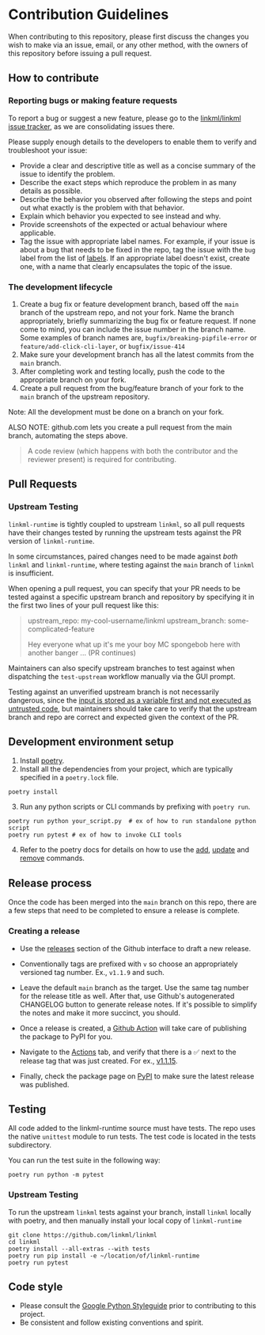 # Contribution Guidelines

When contributing to this repository, please first discuss the changes you wish to make via an issue, email, or any other method, with the owners of this repository before issuing a pull request.

## How to contribute

### Reporting bugs or making feature requests

To report a bug or suggest a new feature, please go to the [linkml/linkml issue tracker](https://github.com/linkml/linkml/issues), as we are
consolidating issues there.

Please supply enough details to the developers to enable them to verify and troubleshoot your issue:

* Provide a clear and descriptive title as well as a concise summary of the issue to identify the problem.
* Describe the exact steps which reproduce the problem in as many details as possible.
* Describe the behavior you observed after following the steps and point out what exactly is the problem with that behavior.
* Explain which behavior you expected to see instead and why.
* Provide screenshots of the expected or actual behaviour where applicable.
* Tag the issue with appropriate label names. For example, if your issue is about a bug that needs to be fixed in the repo, tag the issue with the `bug` label from the list of [labels](https://github.com/linkml/linkml-runtime/labels). If an appropriate label doesn't exist, create one, with a name that clearly encapsulates the topic of the issue.

### The development lifecycle

1. Create a bug fix or feature development branch, based off the `main` branch of the upstream repo, and not your fork. Name the branch appropriately, briefly summarizing the bug fix or feature request. If none come to mind, you can include the issue number in the branch name. Some examples of branch names are, `bugfix/breaking-pipfile-error` or `feature/add-click-cli-layer`, or `bugfix/issue-414`
2. Make sure your development branch has all the latest commits from the `main` branch.
3. After completing work and testing locally, push the code to the appropriate branch on your fork.
4. Create a pull request from the bug/feature branch of your fork to the `main` branch of the upstream repository.

Note: All the development must be done on a branch on your fork.

ALSO NOTE: github.com lets you create a pull request from the main branch, automating the steps above.

> A code review (which happens with both the contributor and the reviewer present) is required for contributing.

## Pull Requests

### Upstream Testing

`linkml-runtime` is tightly coupled to upstream `linkml`, 
so all pull requests have their changes tested by running the upstream tests
against the PR version of `linkml-runtime`.

In some circumstances, paired changes need to be made against *both*
`linkml` and `linkml-runtime`, where testing against the `main` branch
of `linkml` is insufficient. 

When opening a pull request, you can specify that your PR needs to be
tested against a specific upstream branch and repository by specifying it
in the first two lines of your pull request like this:

> upstream_repo: my-cool-username/linkml
> upstream_branch: some-complicated-feature
> 
> Hey everyone what up it's me your boy MC spongebob here with another banger
> ... (PR continues)

Maintainers can also specify upstream branches to test against when 
dispatching the `test-upstream` workflow manually via the GUI prompt.

Testing against an unverified upstream branch is not necessarily dangerous,
since the [input is stored as a variable first and not executed as untrusted code](https://docs.github.com/en/actions/security-for-github-actions/security-guides/security-hardening-for-github-actions#using-an-intermediate-environment-variable),
but maintainers should take care to verify that the upstream branch and repo
are correct and expected given the context of the PR.

## Development environment setup

1. Install [poetry](https://python-poetry.org/docs/#installation).
2. Install all the dependencies from your project, which are typically specified in a `poetry.lock` file.

```
poetry install
```

3. Run any python scripts or CLI commands by prefixing with `poetry run`.

```
poetry run python your_script.py  # ex of how to run standalone python script
poetry run pytest # ex of how to invoke CLI tools
```

4. Refer to the poetry docs for details on how to use the [add](https://python-poetry.org/docs/cli/#add), [update](https://python-poetry.org/docs/cli/#update) and [remove](https://python-poetry.org/docs/cli/#remove) commands.

## Release process

Once the code has been merged into the `main` branch on this repo, there are a few steps that need to be completed to ensure a release is complete.

### Creating a release

* Use the [releases](https://github.com/linkml/linkml-runtime/releases) section of the Github interface to draft a new release.
* Conventionally tags are prefixed with `v` so choose an appropriately versioned tag number. Ex., `v1.1.9` and such.
* Leave the default `main` branch as the target. Use the same tag number for the release title as well. After that, use Github's autogenerated CHANGELOG button to generate release notes. If it's possible to simplify the notes and make it more succinct, you should. 
* Once a release is created, a [Github Action](.github/workflows/pypi-publish.yaml) will take care of publishing the package to PyPI for you.

* Navigate to the [Actions](https://github.com/linkml/linkml-runtime/actions) tab, and verify that there is a ✅ next to the release tag that was just created. For ex., [v1.1.15](https://github.com/linkml/linkml-runtime/actions/runs/1656285916).
* Finally, check the package page on [PyPI](https://pypi.org/project/linkml-runtime/) to make sure the latest release was published.

## Testing

All code added to the linkml-runtime source must have tests. The repo uses the native `unittest` module to run tests. The test code is located in the tests subdirectory.

You can run the test suite in the following way:

```
poetry run python -m pytest
```

### Upstream Testing

To run the upstream `linkml` tests against your branch,
install `linkml` locally with poetry, and then manually install your
local copy of `linkml-runtime`

```shell
git clone https://github.com/linkml/linkml
cd linkml
poetry install --all-extras --with tests
poetry run pip install -e ~/location/of/linkml-runtime
poetry run pytest
```

## Code style

- Please consult the [Google Python Styleguide](https://google.github.io/styleguide/pyguide.html) prior to contributing to this project.
- Be consistent and follow existing conventions and spirit.
